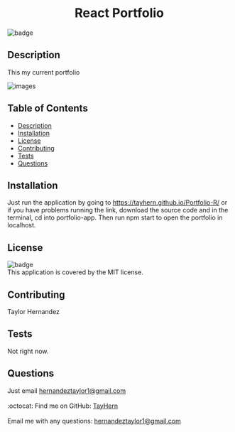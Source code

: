
<h1 align="center"> React Portfolio </h1>

![badge](https://img.shields.io/badge/license-MIT-brightgreen)<br />
## Description
This my current portfolio


![images](./portfolio-app/src/assets/images/portfolio.png)
## Table of Contents
- [Description](#description)
- [Installation](#installation)
- [License](#license)
- [Contributing](#contributing)
- [Tests](#tests)
- [Questions](#questions)
## Installation
Just run the application by going to https://tayhern.github.io/Portfolio-R/
or if you have problems running the link, download the source code and in the terminal, cd into portfolio-app.  Then run npm start to open the portfolio in localhost.

## License
![badge](https://img.shields.io/badge/license-MIT-brightgreen)
<br />
This application is covered by the MIT license. 
## Contributing
Taylor Hernandez
## Tests
Not right now.
## Questions
Just email hernandeztaylor1@gmail.com<br />
<br />
:octocat: Find me on GitHub: [TayHern](https://github.com/TayHern)<br />
<br />
Email me with any questions: hernandeztaylor1@gmail.com<br /><br />
  
